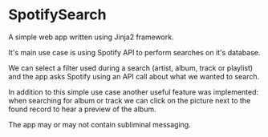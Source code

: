 # SpotifySearch


A simple web app written using Jinja2 framework.

It's main use case is using Spotify API to perform searches on it's database.

We can select a filter used during a search (artist, album, track or playlist) and the app asks Spotify using an API call about what we wanted to search.

In addition to this simple use case another useful feature was implemented: when searching for album or track we can click on the picture next to the found record to hear a preview of the album.

The app may or may not contain subliminal messaging.

